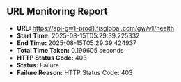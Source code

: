 ## URL Monitoring Report

- **URL:** https://api-gw1-prod1.fisglobal.com/gw/v1/health
- **Start Time:** 2025-08-15T05:29:39.225332
- **End Time:** 2025-08-15T05:29:39.424937
- **Total Time Taken:** 0.199605 seconds
- **HTTP Status Code:** 403
- **Status:** Failure
- **Failure Reason:** HTTP Status Code: 403
